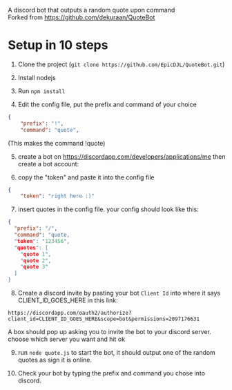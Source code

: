 A discord bot that outputs a random quote upon command  
Forked from https://github.com/dekuraan/QuoteBot

# Setup in 10 steps

1. Clone the project (`git clone https://github.com/EpicDJL/QuoteBot.git`)

2. Install nodejs

3. Run `npm install`

4. Edit the config file, put the prefix and command of your choice

```json
{
    "prefix": "!",
    "command": "quote",
```
(This makes the command !quote)  

5. create a bot on https://discordapp.com/developers/applications/me then create a bot account:
 
6. copy the "token" and paste it into the config file
```json
{
    "token": "right here :)"
```
7. insert quotes in the config file. your config should look like this:
```json
{
  "prefix": "/",
  "command": "quote,
  "token": "123456",
  "quotes": [
    "quote 1",
    "quote 2",
    "quote 3"
  ]
}
```

8. Create a discord invite by pasting your bot `Client Id` into where it says CLIENT_ID_GOES_HERE in this link: 
```
https://discordapp.com/oauth2/authorize?client_id=CLIENT_ID_GOES_HERE&scope=bot&permissions=2097176631 
```
A box should pop up asking you to invite the bot to your discord server. choose which server you want and hit ok

9. run `node quote.js` to start the bot, it should output one of the random quotes as sign it is online.

10. Check your bot by typing the prefix and command you chose into discord.
